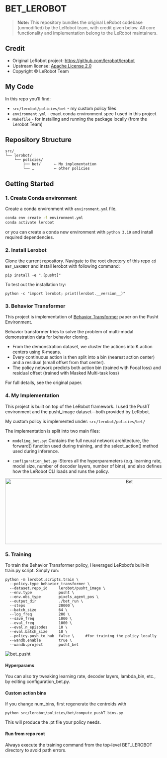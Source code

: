 # BET_LEROBOT

> **Note:** This repository bundles the original LeRobot codebase (unmodified) by the LeRobot team, with credit given below. All core functionality and implementation belong to the LeRobot maintainers.

## Credit
- Original LeRobot project: [https://github.com/lerobot/lerobot ](https://github.com/huggingface/lerobot) 
- Upstream license: [Apache License 2.0](https://github.com/huggingface/lerobot?tab=Apache-2.0-1-ov-file#readme)
- Copyright © LeRobot Team


## My Code
In this repo you'll find:
- `src/lerobot/policies/bet` - my custom policy files
- `environment.yml` - exact conda environment spec I used in this project
- `Makefile` - for installing and running the package locally (from the Lerobot Team)

## Repository Structure
```
src/
└── lerobot/
    └── policies/
        ├── bet/      ← My implementation
        └── …         ← other policies

```

## Getting Started

### 1. Create Conda environment

Create a conda environment with `environment.yml` file.
```bash
conda env create -f environment.yml
conda activate lerobot
```

or you can create a conda new environment with `python 3.10` and install required dependencies.

### 2. Install Lerobot

Clone the current repository. Navigate to the root directory of this repo `cd BET_LEROBOT` and install lerobot with following command:

```
pip install -e ".[pusht]"
```

To test out the installation try:

```
python -c "import lerobot; print(lerobot.__version__)"
```

### 3. Behavior Transformer


This project is implementation of [Behavior Transformer](https://arxiv.org/abs/2206.11251) paper on the Pusht Environment. 

Behavior transformer tries to solve the problem of  multi-modal demonstration data for behavior cloning. 
- From the demonstration dataset, we cluster the actions into K action centers using K-means.
- Every continuous action is then split into a bin (nearest action center) and a residual (small offset from that center).
- The policy network predicts both action bin (trained with Focal loss) and residual offset (trained with Masked Multi-task loss)

For full details, see the original paper.


### 4. My Implementation

This project is built on top of the LeRobot framework. I used the PushT environment and the pusht_image dataset—both provided by LeRobot.

My custom policy is implemented under:
`src/lerobot/policies/bet/`

The implementation is split into two main files:

- `modeling_bet.py`: Contains the full neural network architecture, the forward() function used during training, and the select_action() method used during inference.

- `configuration_bet.py` :Stores all the hyperparameters (e.g. learning rate, model size, number of decoder layers, number of bins), and also defines how the LeRobot CLI loads and runs the policy.

<p align="center">
<img width="783" height="212" alt="Bet" src="https://github.com/user-attachments/assets/5b60b307-b2ae-4246-be6c-d7936127ef1f" />
</p>

### 5. Training

To train the Behavior Transformer policy, I leveraged LeRobot’s built‑in train.py script. Simply run:
```
python -m lerobot.scripts.train \
  --policy.type behavior_transformer \
  --dataset.repo_id     lerobot/pusht_image \
  --env.type            pusht \
  --env.obs_type        pixels_agent_pos \
  --output_dir          ./bet_run \
  --steps               20000 \
  --batch_size          64 \
  --log_freq            200 \
  --save_freq           1000 \
  --eval_freq           1000 \
  --eval.n_episodes     10 \
  --eval.batch_size     10 \
  --policy.push_to_hub  false \     #for training the policy locally
  --wandb.enable        true \
  --wandb.project       pusht_bet

```

![bet_pusht](https://github.com/user-attachments/assets/7c8f5193-5dfd-4ed2-8e1f-89d0dc59c253)


#### Hyperparams
You can also try tweaking learning rate, decoder layers, lambda_bin, etc., by editing configuration_bet.py.

#### Custom action bins

If you change num_bins, first regenerate the centroids with

```
python src/lerobot/policies/bet/compute_pushT_bins.py 
```
This will produce the .pt file your policy needs.

#### Run from repo root
Always execute the training command from the top‑level BET_LEROBOT directory to avoid path errors.
